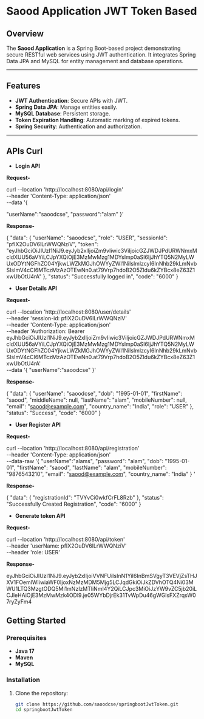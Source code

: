 # Saood Application JWT Token Based

## Overview

The **Saood Application** is a Spring Boot-based project demonstrating secure RESTful web services using JWT authentication. It integrates Spring Data JPA and MySQL for entity management and database operations.

---

## Features

- **JWT Authentication**: Secure APIs with JWT.
- **Spring Data JPA**: Manage entities easily.
- **MySQL Database**: Persistent storage.
- **Token Expiration Handling**: Automatic marking of expired tokens.
- **Spring Security**: Authentication and authorization.

----
## APIs Curl
- **Login API**

**Request-**

curl --location 'http://localhost:8080/api/login' \
  --header 'Content-Type: application/json' \
  --data '{

  "userName":"saoodcse",
  "password":"alam"
  }'
  
**Response-**

{
"data": {
"userName": "saoodcse",
"role": "USER",
"sessionId": "pfIX2OuDV6lLrWWQNziV",
"token": "eyJhbGciOiJIUzI1NiJ9.eyJyb2xlIjoiZm9vIiwic3ViIjoicGZJWDJPdURWNmxMcldXUU56aVYiLCJpYXQiOjE3MzMwMzg1MDYsImp0aSI6IjJhYTQ5N2MyLWUxODYtNGFhZC04YjkwLWZkMGJhOWYyZWI1NiIsImlzcyI6InNhb29kLmNvbSIsImV4cCI6MTczMzAzOTEwNn0.at79Vrp7hdoB2O5Zldu6kZYBcx8eZ63Z1xwUbOtU4rA"
},
"status": "Successfully logged in",
"code": "6000"
}


- **User Details API**

**Request-**

curl --location 'http://localhost:8080/user/details' \
--header 'session-id: pfIX2OuDV6lLrWWQNziV' \
--header 'Content-Type: application/json' \
--header 'Authorization: Bearer eyJhbGciOiJIUzI1NiJ9.eyJyb2xlIjoiZm9vIiwic3ViIjoicGZJWDJPdURWNmxMcldXUU56aVYiLCJpYXQiOjE3MzMwMzg1MDYsImp0aSI6IjJhYTQ5N2MyLWUxODYtNGFhZC04YjkwLWZkMGJhOWYyZWI1NiIsImlzcyI6InNhb29kLmNvbSIsImV4cCI6MTczMzAzOTEwNn0.at79Vrp7hdoB2O5Zldu6kZYBcx8eZ63Z1xwUbOtU4rA' \
--data '{
"userName":"saoodcse"
}'

**Response-**

{
"data": {
"userName": "saoodcse",
"dob": "1995-01-01",
"firstName": "saood",
"middleName": null,
"lastName": "alam",
"mobileNumber": null,
"email": "saood@example.com",
"country_name": "India",
"role": "USER"
},
"status": "Success",
"code": "6000"
}

- **User Register API**

**Request-**

curl --location 'http://localhost:8080/api/registration' \
--header 'Content-Type: application/json' \
--data-raw '{
"userName":"alams",
"password": "alam",
"dob": "1995-01-01",
"firstName": "saood",
"lastName": "alam",
"mobileNumber": "9876543210",
"email": "saood@example.com",
"country_name": "India"
}
'

**Response-**

{
"data": {
"registrationId": "TVYvCi0wkfCrFL8Rzb"
},
"status": "Successfully Created Registration",
"code": "6000"
}

- **Generate token API**

**Request-**

curl --location 'http://localhost:8080/api/token' \
--header 'userName: pfIX2OuDV6lLrWWQNziV' \
--header 'role: USER'

**Response-**

eyJhbGciOiJIUzI1NiJ9.eyJyb2xlIjoiVVNFUiIsInN1YiI6InBmSVgyT3VEVjZsTHJXV1FOemlWIiwiaWF0IjoxNzMzMDM5Mjg5LCJqdGkiOiJkZDVhOTQ4Ni03MWU1LTQ3MzgtODQ5Mi1mNzIzMTliNmI4Y2QiLCJpc3MiOiJzYW9vZC5jb20iLCJleHAiOjE3MzMwMzk4ODl9.je05WYbDjrEk31TvWpDu46gWGlsFXZrqsW07ryZyFm4

## Getting Started

### Prerequisites

- **Java 17**
- **Maven**
- **MySQL**

### Installation

1. Clone the repository:
   ```bash
   git clone https://github.com/saoodcse/springbootJwtToken.git
   cd springbootJwtToken
